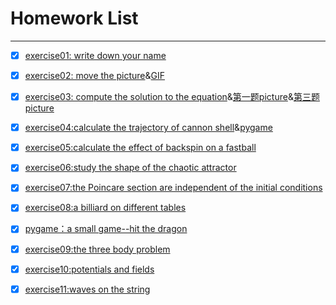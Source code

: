 # Homework List
------


- [x] [exercise01: write down your name](https://github.com/paaaaaan/Computational_physics_2015301500280/blob/files/picture.png)


- [x] [exercise02: move the picture](https://github.com/paaaaaan/Computational_physics_2015301500280/blob/2.0/README.md)&[GIF](https://github.com/paaaaaan/Computational_physics_2015301500280/blob/files/gif.gif)


- [x] [exercise03: compute the solution to the equation](https://github.com/paaaaaan/Computational_physics_2015301500280/blob/files/exercise03)&[第一题picture](https://github.com/paaaaaan/Computational_physics_2015301500280/blob/files/exercise03.picture1.png)&[第三题picture](https://github.com/paaaaaan/Computational_physics_2015301500280/blob/files/exercise03.picture2.png)


- [x] [exercise04:calculate the trajectory of cannon shell](https://github.com/paaaaaan/Computational_physics_2015301500280/blob/4.0/README.md)&[pygame](https://github.com/paaaaaan/Computational_physics_2015301500280/blob/4.0/pygame)


- [x] [exercise05:calculate the effect of backspin on a fastball](https://github.com/paaaaaan/Computational_physics_2015301500280/blob/5.0/README.md)


- [x] [exercise06:study the shape of the chaotic attractor ](https://github.com/paaaaaan/Computational_physics_2015301500280/blob/6.0/README.md)

- [x] [exercise07:the Poincare section are independent of the initial conditions](https://github.com/paaaaaan/Computational_physics_2015301500280/blob/7.0/README.md)


- [x] [exercise08:a billiard on different tables](https://github.com/paaaaaan/Computational_physics_2015301500280/blob/8.0/README.md)


- [x] [pygame：a small game--hit the dragon](https://github.com/paaaaaan/Computational_physics_2015301500280/blob/9.0/README.md)


- [x] [exercise09:the three body problem](https://github.com/paaaaaan/Computational_physics_2015301500280/blob/10.0/README.md)


- [x] [exercise10:potentials and fields](https://github.com/paaaaaan/Computational_physics_2015301500280/blob/11.0/README.md)


- [x] [exercise11:waves on the string](https://github.com/paaaaaan/Computational_physics_2015301500280/blob/12.0/README.md)
